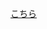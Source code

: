 [こちら](http://www.area51.gr.jp/~rin/hiki/?HeadFirst%A5%C7%A5%B6%A5%A4%A5%F3%A5%D1%A5%BF%A1%BC%A5%F3)
